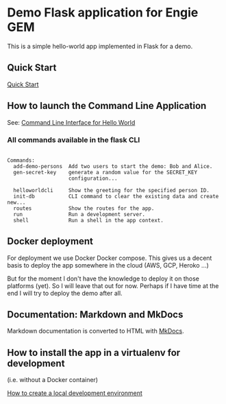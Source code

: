 # Demo Flask application for Engie GEM

This is a simple hello-world app implemented in Flask for a demo.

## Quick Start

[Quick Start](quick-start.md)

## How to launch the Command Line Application

See:  [Command Line Interface for Hello World](helloworld-cli.md)

### All commands available in the flask CLI

```

Commands:
  add-demo-persons  Add two users to start the demo: Bob and Alice.
  gen-secret-key    generate a random value for the SECRET_KEY
                    configuration...

  helloworldcli     Show the greeting for the specified person ID.
  init-db           CLI command to clear the existing data and create new...
  routes            Show the routes for the app.
  run               Run a development server.
  shell             Run a shell in the app context.

```

## Docker deployment

For deployment we use Docker Docker compose.
This gives us a decent basis to deploy the app somewhere in the cloud (AWS, GCP, Heroko ...)

But for the moment I don't have the knowledge to deploy it on those platforms (yet). 
So I will leave that out for now. Perhaps if I have time at the end I will try to deploy the demo after all.

## Documentation: Markdown and MkDocs

Markdown documentation is converted to HTML with [MkDocs](https://www.mkdocs.org/).

## How to install the app in a virtualenv for development

(i.e. without a Docker container)

[How to create a local development environment](local-installation.md)

